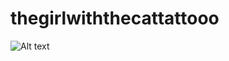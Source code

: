 # thegirlwiththecattattooo

![Alt text](https://github.com/user-attachments/assets/9f0619a4-802b-46eb-be26-b26105fd4c99)
